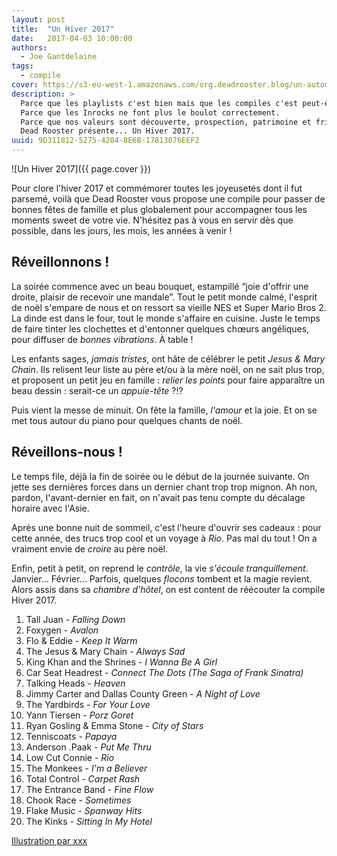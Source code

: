 ```yaml
---
layout: post
title:  "Un Hiver 2017"
date:   2017-04-03 10:00:00
authors:
  - Joe Gantdelaine
tags:
  - compile
cover: https://s3-eu-west-1.amazonaws.com/org.deadrooster.blog/un-automne-2016.jpg
description: >
  Parce que les playlists c'est bien mais que les compiles c'est peut-être mieux.
  Parce que les Inrocks ne font plus le boulot correctement.
  Parce que nos valeurs sont découverte, prospection, patrimoine et frites.
  Dead Rooster présente... Un Hiver 2017.
uuid: 9D311812-5275-4204-8E6B-17813076EEF2
---
```


![Un Hiver 2017]({{ page.cover }})

Pour clore l'hiver 2017 et commémorer toutes les joyeusetés dont il fut parsemé,
voilà que Dead Rooster vous propose une compile pour passer de bonnes fêtes de
famille et plus globalement pour accompagner tous les moments sweet de votre vie.
N'hésitez pas à vous en servir dès que possible, dans les jours, les mois, les
années à venir !

## Réveillonnons !

La soirée commence avec un beau bouquet, estampillé “joie d'offrir une droite,
plaisir de recevoir une mandale”. Tout le petit monde calmé, l'esprit de noël
s'empare de nous et on ressort sa vieille NES et Super Mario Bros 2. La dinde
est dans le four, tout le monde s'affaire en cuisine. Juste le temps de faire
tinter les clochettes et d'entonner quelques chœurs angéliques, pour diffuser
de _bonnes vibrations_. À table !

Les enfants sages, _jamais tristes_, ont hâte de célébrer le petit
*Jesus & Mary Chain*. Ils relisent leur liste au père et/ou à la mère noël, on
ne sait plus trop, et proposent un petit jeu en famille : _relier les points_
pour faire apparaître un beau dessin : serait-ce un *appuie-tête* ?!?

Puis vient la messe de minuit. On fête la famille, _l'amour_ et la joie. Et on
se met tous autour du piano pour quelques chants de noël.

## Réveillons-nous !

Le temps file, déjà la fin de soirée ou le début de la journée suivante. On
jette ses dernières forces dans un dernier chant trop trop mignon. Ah non,
pardon, l'avant-dernier en fait, on n'avait pas tenu compte du décalage horaire
avec l'Asie.

Après une bonne nuit de sommeil, c'est l'heure d'ouvrir ses cadeaux : pour
cette année, des trucs trop cool et un voyage à _Rio_. Pas mal du tout ! On a
vraiment envie de _croire_ au père noël.

Enfin, petit à petit, on reprend le *contrôle*, la vie _s'écoule
tranquillement_. Janvier... Février... Parfois, quelques *flocons* tombent et
la magie revient.
Alors assis dans sa _chambre d'hôtel_, on est content de réécouter la compile
Hiver 2017.

<div id='hiver-2017-playlist'
     class="dr-playlist"
     dr-spotify-id="5MNEEW7TzemntbvC1mOTtZ"
     dr-spotify-user="guiguilele">
</div>

1. Tall Juan - *Falling Down*
1. Foxygen - *Avalon*
1. Flo & Eddie - *Keep It Warm*
1. The Jesus & Mary Chain - *Always Sad*
1. King Khan and the Shrines - *I Wanna Be A Girl*
1. Car Seat Headrest - *Connect The Dots (The Saga of Frank Sinatra)*
1. Talking Heads - *Heaven*
1. Jimmy Carter and Dallas County Green - *A Night of Love*
1. The Yardbirds - *For Your Love*
1. Yann Tiersen - *Porz Goret*
1. Ryan Gosling & Emma Stone - *City of Stars*
1. Tenniscoats - *Papaya*
1. Anderson .Paak - *Put Me Thru*
1. Low Cut Connie - *Rio*
1. The Monkees - *I'm a Believer*
1. Total Control - *Carpet Rash*
1. The Entrance Band - *Fine Flow*
1. Chook Race - *Sometimes*
1. Flake Music - *Spanway Hits*
1. The Kinks - *Sitting In My Hotel*

[Illustration par xxx][cover]

[cover]: https://twitter.com/christhebarker/status/815342375354662912
